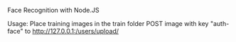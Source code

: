 Face Recognition with Node.JS


Usage:
Place training images in the train folder 
POST image with key "auth-face" to http://127.0.0.1:/users/upload/
